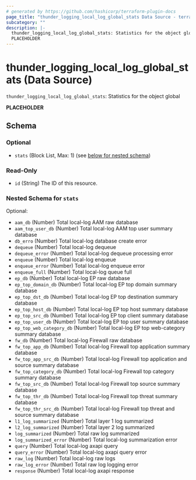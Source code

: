 ```yaml
---
# generated by https://github.com/hashicorp/terraform-plugin-docs
page_title: "thunder_logging_local_log_global_stats Data Source - terraform-provider-thunder"
subcategory: ""
description: |-
  thunder_logging_local_log_global_stats: Statistics for the object global
  PLACEHOLDER
---
```


# thunder_logging_local_log_global_stats (Data Source)

`thunder_logging_local_log_global_stats`: Statistics for the object global

__PLACEHOLDER__



<!-- schema generated by tfplugindocs -->
## Schema

### Optional

- `stats` (Block List, Max: 1) (see [below for nested schema](#nestedblock--stats))

### Read-Only

- `id` (String) The ID of this resource.

<a id="nestedblock--stats"></a>
### Nested Schema for `stats`

Optional:

- `aam_db` (Number) Total local-log AAM raw database
- `aam_top_user_db` (Number) Total local-log AAM top user summary database
- `db_erro` (Number) Total local-log database create error
- `dequeue` (Number) Total local-log dequeue
- `dequeue_error` (Number) Total local-log dequeue processing error
- `enqueue` (Number) Total local-log enqueue
- `enqueue_error` (Number) Total local-log enqueue error
- `enqueue_full` (Number) Total local-log queue full
- `ep_db` (Number) Total local-log EP raw database
- `ep_top_domain_db` (Number) Total local-log EP top domain summary database
- `ep_top_dst_db` (Number) Total local-log EP top destination summary database
- `ep_top_host_db` (Number) Total local-log EP top host summary database
- `ep_top_src_db` (Number) Total local-log EP top client summary database
- `ep_top_user_db` (Number) Total local-log EP top user summary database
- `ep_top_web_category_db` (Number) Total local-log EP top web-category summary database
- `fw_db` (Number) Total local-log Firewall raw database
- `fw_top_app_db` (Number) Total local-log Firewall top application summary database
- `fw_top_app_src_db` (Number) Total local-log Firewall top application and source summary database
- `fw_top_category_db` (Number) Total local-log Firewall top category summary database
- `fw_top_src_db` (Number) Total local-log Firewall top source summary database
- `fw_top_thr_db` (Number) Total local-log Firewall top threat summary database
- `fw_top_thr_src_db` (Number) Total local-log Firewall top threat and source summary database
- `l1_log_summarized` (Number) Total layer 1 log summarized
- `l2_log_summarized` (Number) Total layer 2 log summarized
- `log_summarized` (Number) Total raw log summarized
- `log_summarized_error` (Number) Total local-log summarization error
- `query` (Number) Total local-log axapi query
- `query_error` (Number) Total local-log axapi query error
- `raw_log` (Number) Total local-log raw logs
- `raw_log_error` (Number) Total raw log logging error
- `response` (Number) Total local-log axapi response



